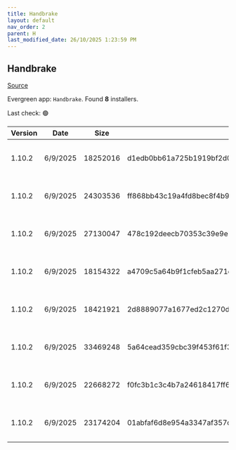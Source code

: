 ```yaml
---
title: Handbrake
layout: default
nav_order: 2
parent: H
last_modified_date: 26/10/2025 1:23:59 PM
---
```


## Handbrake

[Source](https://handbrake.fr/)

Evergreen app: `Handbrake`. Found **8** installers.

Last check: 🟢

| Version | Date     | Size     | Sha256                                                           | Architecture | InstallerType | Type | URI                                                                                                                                                                                                        |
| ------- | -------- | -------- | ---------------------------------------------------------------- | ------------ | ------------- | ---- | ---------------------------------------------------------------------------------------------------------------------------------------------------------------------------------------------------------- |
| 1.10.2  | 6/9/2025 | 18252016 | d1edb0bb61a725b1919bf2d0f17dad3de7b78b175cf3196b2b320eb3f50a07c3 | ARM64        | Default       | exe  | [https://github.com/HandBrake/HandBrake/releases/download/1.10.2/HandBrake-1.10.2-arm64-Win_GUI.exe](https://github.com/HandBrake/HandBrake/releases/download/1.10.2/HandBrake-1.10.2-arm64-Win_GUI.exe)   |
| 1.10.2  | 6/9/2025 | 24303536 | ff868bb43c19a4fd8bec8f4b9d83a756f6818cf4b229012715f35eb2416673cd | x64          | Default       | exe  | [https://github.com/HandBrake/HandBrake/releases/download/1.10.2/HandBrake-1.10.2-x86_64-Win_GUI.exe](https://github.com/HandBrake/HandBrake/releases/download/1.10.2/HandBrake-1.10.2-x86_64-Win_GUI.exe) |
| 1.10.2  | 6/9/2025 | 27130047 | 478c192deecb70353c39e9e7d0b196624ed9316ed275eead4871b5c353a305b3 | ARM64        | Default       | zip  | [https://github.com/HandBrake/HandBrake/releases/download/1.10.2/HandBrake-1.10.2-arm64-Win_GUI.zip](https://github.com/HandBrake/HandBrake/releases/download/1.10.2/HandBrake-1.10.2-arm64-Win_GUI.zip)   |
| 1.10.2  | 6/9/2025 | 18154322 | a4709c5a64b9f1cfeb5aa271d8081699b325e363e367b9619ef3449a33c9885b | ARM64        | Default       | zip  | [https://github.com/HandBrake/HandBrake/releases/download/1.10.2/HandBrakeCLI-1.10.2-win-aarch64.zip](https://github.com/HandBrake/HandBrake/releases/download/1.10.2/HandBrakeCLI-1.10.2-win-aarch64.zip) |
| 1.10.2  | 6/9/2025 | 18421921 | 2d8889077a1677ed2c1270d10eef0ac696f3e724d5a39f5925479ab7cb9ab269 | ARM64        | Default       | zip  | [https://github.com/HandBrake/HandBrake/releases/download/1.10.2/LibHB-1.10.2-win-aarch64.zip](https://github.com/HandBrake/HandBrake/releases/download/1.10.2/LibHB-1.10.2-win-aarch64.zip)               |
| 1.10.2  | 6/9/2025 | 33469248 | 5a64cead359cbc39f453f61f3a2c35748872690d4c3cc9f22b7c04bd8dda625d | x64          | Default       | zip  | [https://github.com/HandBrake/HandBrake/releases/download/1.10.2/HandBrake-1.10.2-x86_64-Win_GUI.zip](https://github.com/HandBrake/HandBrake/releases/download/1.10.2/HandBrake-1.10.2-x86_64-Win_GUI.zip) |
| 1.10.2  | 6/9/2025 | 22668272 | f0fc3b1c3c4b7a24618417ff6a1f50e2158ad9dab68717f7997c2ea3a5895004 | x86          | Default       | zip  | [https://github.com/HandBrake/HandBrake/releases/download/1.10.2/HandBrakeCLI-1.10.2-win-x86_64.zip](https://github.com/HandBrake/HandBrake/releases/download/1.10.2/HandBrakeCLI-1.10.2-win-x86_64.zip)   |
| 1.10.2  | 6/9/2025 | 23174204 | 01abfaf6d8e954a3347af357ce9c21867415316dafb31787c69f2bf9ab23d6ba | x86          | Default       | zip  | [https://github.com/HandBrake/HandBrake/releases/download/1.10.2/LibHB-1.10.2-win-x86_64.zip](https://github.com/HandBrake/HandBrake/releases/download/1.10.2/LibHB-1.10.2-win-x86_64.zip)                 |
